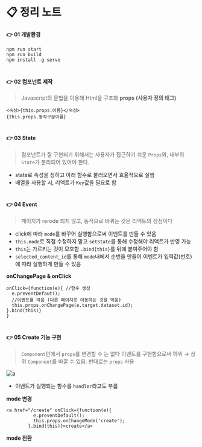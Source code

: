 📋 정리 노트
====



#### 👉 01 개발환경
```
npm run start
npm run build
npm install -g serve
```
#
#### 👉 02 컴포넌트 제작
  > Javascript의 문법을 이용해 Html을 구조화
**props (사용자 정의 태그)**
  ```
  <속성>{this.props.이름}</속성>
  {this.props.동작구문이름}
  ```


#
#### 👉 03 State
  > 컴포넌트가 잘 구현되기 위해서는 사용자가 접근하기 쉬운 ``Props``와, 내부의 ``State``가 분리되어 있어야 한다.
* state로 속성을 정하고 아래 함수로 불러오면서 효율적으로 실행
* 배열을 사용할 시, 리액트가 ``Key``값을 필요로 함  


#
#### 👉 04 Event
  > 페이지가 rerode 되지 않고, 동적으로 바뀌는 것은 리액트의 장점이다
* click에 따라 ``mode``를 바꾸어 실행함으로써 이벤트를 만들 수 있음
* ``this.mode``로 직접 수정하지 말고 ``setState``를 통해 수정해야 리액트가 반영 가능
* ``this``는 가르키는 것이 모호함 ``.bind{this}``를 뒤에 붙여주어야 함
* ``selected_content_id``를 통해 ``mode``내에서 순번을 만들어 이벤트가 입력값(번호)에 따라 실행하게 만들 수 있음

**onChangePage & onClick**

```react
onClick={function(e){ //함수 생성
  e.preventDefaut();
  //이벤트를 막음 (다른 페이지로 이동하는 것을 막음)
  this.props.onChangePage(e.target.dataset.id);
}.bind(this)}
}
```

#
#### 👉 05 Create 기능 구현
  >``Component``안에서 ``props``를 변경할 수 는 없다
  >이벤트를 구현함으로써 하위 → 상위 ``Component``를 바꿀 수 있음. 반대로는 ``props`` 사용



![a](https://img1.daumcdn.net/thumb/R800x0/?scode=mtistory2&fname=https%3A%2F%2Fblog.kakaocdn.net%2Fdn%2Fb7Ing6%2FbtqDrkNbvBs%2FMi1pUyMUSRYYLmE6zvjAG0%2Fimg.png)
* 이벤트가 실행되는 함수를 ``handler``라고도 부름

**mode 변경**
```
<a href="/create" onClick={function(e){
          e.preventDefault();
          this.props.onChangeMode('create');
        }.bind(this)}>create</a>
```

**mode 전환**